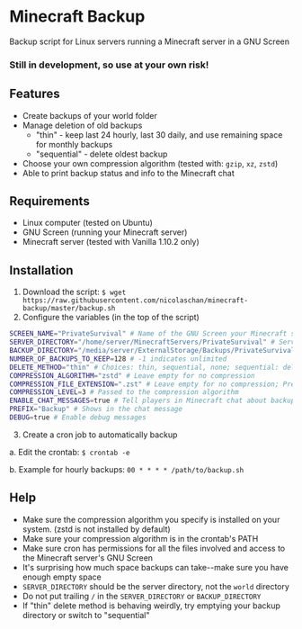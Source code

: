 # Minecraft Backup
Backup script for Linux servers running a Minecraft server in a GNU Screen

### Still in development, so use at your own risk!

## Features
- Create backups of your world folder
- Manage deletion of old backups
  - "thin" - keep last 24 hourly, last 30 daily, and use remaining space for monthly backups
  - "sequential" - delete oldest backup
- Choose your own compression algorithm (tested with: `gzip`, `xz`, `zstd`)
- Able to print backup status and info to the Minecraft chat

## Requirements
- Linux computer (tested on Ubuntu)
- GNU Screen (running your Minecraft server)
- Minecraft server (tested with Vanilla 1.10.2 only)

## Installation
1. Download the script: `$ wget https://raw.githubusercontent.com/nicolaschan/minecraft-backup/master/backup.sh`
2. Configure the variables (in the top of the script)

  ```bash
SCREEN_NAME="PrivateSurvival" # Name of the GNU Screen your Minecraft server is running in
SERVER_DIRECTORY="/home/server/MinecraftServers/PrivateSurvival" # Server directory, NOT the world; world is SERVER_DIRECTORY/world
BACKUP_DIRECTORY="/media/server/ExternalStorage/Backups/PrivateSurvivalBackups" # Directory to save backups in
NUMBER_OF_BACKUPS_TO_KEEP=128 # -1 indicates unlimited
DELETE_METHOD="thin" # Choices: thin, sequential, none; sequential: delete oldest; thin: keep last 24 hourly, last 30 daily, and monthly (use with 1 hr cron interval)
COMPRESSION_ALGORITHM="zstd" # Leave empty for no compression
COMPRESSION_FILE_EXTENSION=".zst" # Leave empty for no compression; Precede with a . (for example: ".gz")
COMPRESSION_LEVEL=3 # Passed to the compression algorithm
ENABLE_CHAT_MESSAGES=true # Tell players in Minecraft chat about backup status
PREFIX="Backup" # Shows in the chat message
DEBUG=true # Enable debug messages
  ```
3. Create a cron job to automatically backup

  a. Edit the crontab: `$ crontab -e`
  
  b. Example for hourly backups: `00 * * * * /path/to/backup.sh`
  
## Help
- Make sure the compression algorithm you specify is installed on your system. (zstd is not installed by default)
- Make sure your compression algorithm is in the crontab's PATH
- Make sure cron has permissions for all the files involved and access to the Minecraft server's GNU Screen
- It's surprising how much space backups can take--make sure you have enough empty space
- `SERVER_DIRECTORY` should be the server directory, not the `world` directory
- Do not put trailing `/` in the `SERVER_DIRECTORY` or `BACKUP_DIRECTORY`
- If "thin" delete method is behaving weirdly, try emptying your backup directory or switch to "sequential"

